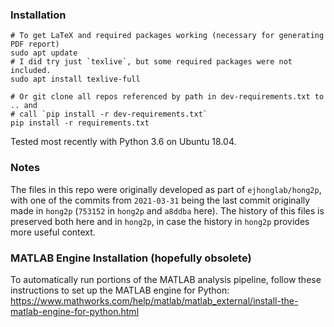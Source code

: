 
### Installation

```
# To get LaTeX and required packages working (necessary for generating PDF report)
sudo apt update
# I did try just `texlive`, but some required packages were not included.
sudo apt install texlive-full

# Or git clone all repos referenced by path in dev-requirements.txt to .. and
# call `pip install -r dev-requirements.txt`
pip install -r requirements.txt
```

Tested most recently with Python 3.6 on Ubuntu 18.04.


### Notes

The files in this repo were originally developed as part of `ejhonglab/hong2p`,
with one of the commits from `2021-03-31` being the last commit originally made
in `hong2p` (`753152` in `hong2p` and `a8ddba` here). The history of this files
is preserved both here and in `hong2p`, in case the history in `hong2p` provides
more useful context.

### MATLAB Engine Installation (hopefully obsolete)

To automatically run portions of the MATLAB analysis pipeline, follow these
instructions to set up the MATLAB engine for Python:
https://www.mathworks.com/help/matlab/matlab_external/install-the-matlab-engine-for-python.html

